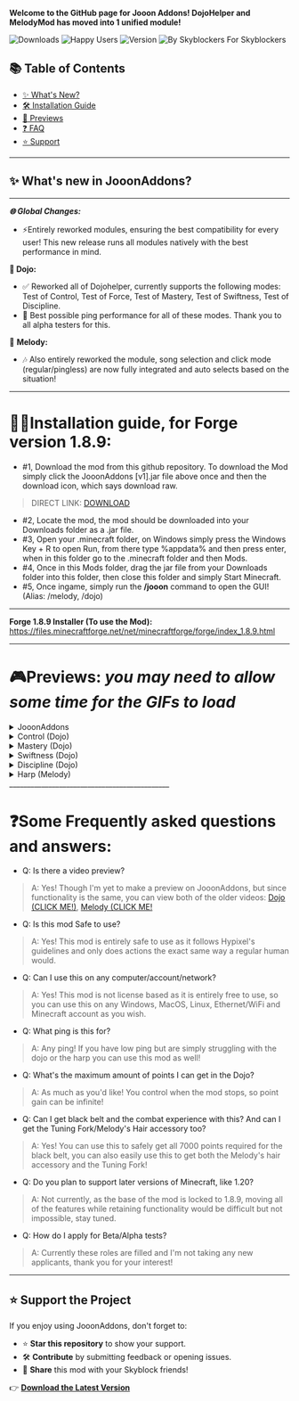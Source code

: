 **Welcome to the GitHub page for Jooon Addons! DojoHelper and MelodyMod has moved into 1 unified module!**

![Downloads](https://img.shields.io/badge/Downloads-3.7k%2B-brightgreen) ![Happy Users](https://img.shields.io/badge/Happy%20Users-2.5k%2B-blue) ![Version](https://img.shields.io/badge/Version-v1-orange) ![By Skyblockers For Skyblockers](https://img.shields.io/badge/By%20Skyblockers,-For%20Skyblockers!-darkgreen)

## 📚 Table of Contents
- [✨ What's New?](#-whats-new-in-jooonaddons)
- [🛠️ Installation Guide](#installation-guide-for-forge-version-189)
- [🎥 Previews](#previews)
- [❓ FAQ](#some-frequently-asked-questions-and-answers)
- [⭐ Support](#-support-the-project)


______________________________________________
## **✨ What's new in JooonAddons?**
______________________________________________
***🌐 Global Changes:***
- ⚡Entirely reworked modules, ensuring the best compatibility for every user! This new release runs all modules natively with the best performance in mind.

 **🥋 Dojo:**
- ✅ Reworked all of Dojohelper, currently supports the following modes: Test of Control, Test of Force, Test of Mastery, Test of Swiftness, Test of Discipline.
- 🚀 Best possible ping performance for all of these modes. Thank you to all alpha testers for this.

 🎵 **Melody:**
- 🎶 Also entirely reworked the module, song selection and click mode (regular/pingless) are now fully integrated and auto selects based on the situation!
_____________________________________________
# **🙋‍♂️Installation guide, for Forge version 1.8.9:**

- #1, Download the mod from this github repository. To download the Mod simply click the JooonAddons [v1].jar file above once and then the download icon, which says download raw.
> DIRECT LINK: [DOWNLOAD](https://github.com/Jooonlol/JooonAddons/raw/refs/heads/main/JooonAddons%20%5Bv1%5D.jar)
- #2, Locate the mod, the mod should be downloaded into your Downloads folder as a .jar file.
- #3, Open your .minecraft folder, on Windows simply press the Windows Key + R to open Run, from there type %appdata% and then press enter, when in this folder go to the .minecraft folder and then Mods.
- #4, Once in this Mods folder, drag the jar file from your Downloads folder into this folder, then close this folder and simply Start Minecraft.
- #5, Once ingame, simply run the **/jooon** command to open the GUI! (Alias: /melody, /dojo)
_____________________________________________
**Forge 1.8.9 Installer (To use the Mod):** https://files.minecraftforge.net/net/minecraftforge/forge/index_1.8.9.html
_____________________________________________

# **🎮Previews:** *you may need to allow some time for the GIFs to load*

<details>
  <summary>JooonAddons</summary>

  ![JA](https://media.discordapp.net/attachments/1318387121777807430/1318387143239925882/image.png?ex=67622335&is=6760d1b5&hm=aedf41a135ed04510d6e4f1a0390957cd4d77757f69480c84a63f5ee30944b0f&=&width=1192&height=671)

</details>

<details>
  <summary>Control (Dojo)</summary>
* Includes KB-reduction!

  ![Control](https://i.giphy.com/media/v1.Y2lkPTc5MGI3NjExbG0ydTVrbGxoa3hlaTBxZ2NkZG16MDZvNHFyaGd0Y3ZtcWQxdWVhZSZlcD12MV9pbnRlcm5hbF9naWZfYnlfaWQmY3Q9Zw/JICp3gO4vD0DsG61iL/giphy-downsized-large.gif)

</details>

<details>
  <summary>Mastery (Dojo)</summary>
* Note: Has some Artifacting due to the rotates, this is client side and does not affect performance!

  ![Mastery](https://i.giphy.com/media/v1.Y2lkPTc5MGI3NjExc2ppN2tya3N2ODBsdWF3aDIzOGx1MHU4a2J5dHFvcWFrcjl5dnZxeSZlcD12MV9pbnRlcm5hbF9naWZfYnlfaWQmY3Q9Zw/EHN3Pc1M8r8GRWUWCe/giphy.gif)

</details>

<details>
  <summary>Swiftness (Dojo)</summary>
* Older preview, functionality is relatively the same in JooonAddons

  ![Swiftness](https://i.giphy.com/media/v1.Y2lkPTc5MGI3NjExMzl0bHg0c3BicGVveDR1bGticzJpeGdrMWc2MTFmNHAyNm44czQ0bSZlcD12MV9pbnRlcm5hbF9naWZfYnlfaWQmY3Q9Zw/mX1wlsazTDNb5VLYrW/giphy-downsized.gif)

</details>

<details>
  <summary>Discipline (Dojo)</summary>
* Older preview, functionality is relatively the same in JooonAddons

  ![Discipline](https://i.giphy.com/media/v1.Y2lkPTc5MGI3NjExcG1paGlyY3k4cjB1dHVjcmZ1Y3ByZTc0dTdycjZkNzViN3Q0Nm9yNiZlcD12MV9pbnRlcm5hbF9naWZfYnlfaWQmY3Q9Zw/acAcqcdPIJEst1ft0E/giphy-downsized.gif)

</details>

<details>
  <summary>Harp (Melody)</summary>
* I suggest viewing the youtube video as the gif doesn't include audio.

  ![Lullabye](https://i.giphy.com/media/v1.Y2lkPTc5MGI3NjExMHltb2dzemR2c2M2ODJ0aXZmcm56NGluZDVzYnU5eDVkanNjbWF1MSZlcD12MV9pbnRlcm5hbF9naWZfYnlfaWQmY3Q9Zw/5TaZm1CO3wKxY8Kxn2/giphy.gif)   ![Campfire](https://i.giphy.com/media/v1.Y2lkPTc5MGI3NjExOGZiYXNucHN1OTk2cG10aHhjNHZyMmU0NmlmZWppMGptMjR0bHJqeCZlcD12MV9pbnRlcm5hbF9naWZfYnlfaWQmY3Q9Zw/f9weJwuDV76g9u3Hid/giphy.gif) ![LaVie](https://i.giphy.com/media/v1.Y2lkPTc5MGI3NjExaW03MnJhenpnb3A1cXIxMHY5eTB6cnQyaWE1emRjOHpvd2RmdzB1aiZlcD12MV9pbnRlcm5hbF9naWZfYnlfaWQmY3Q9Zw/WXYEqocyzqsMsam5O7/giphy.gif)

</details>
_____________________________________________

# **❓Some Frequently asked questions and answers:**

- Q: Is there a video preview?
> A: Yes! Though I'm yet to make a preview on JooonAddons, but since functionality is the same, you can view both of the older videos:
[Dojo (CLICK ME!)](https://youtu.be/FmI1B04Hnfs),
[Melody (CLICK ME!](https://www.youtube.com/watch?v=z75T1vFggbU)

- Q: Is this mod Safe to use?
> A: Yes! This mod is entirely safe to use as it follows Hypixel's guidelines and only does actions the exact same way a regular human would.

- Q: Can I use this on any computer/account/network?
> A: Yes! This mod is not license based as it is entirely free to use, so you can use this on any Windows, MacOS, Linux, Ethernet/WiFi and Minecraft account as you wish.

- Q: What ping is this for?
> A: Any ping! If you have low ping but are simply struggling with the dojo or the harp you can use this mod as well!

- Q: What's the maximum amount of points I can get in the Dojo?
> A: As much as you'd like! You control when the mod stops, so point gain can be infinite!

- Q: Can I get black belt and the combat experience with this? And can I get the Tuning Fork/Melody's Hair accessory too?
> A: Yes! You can use this to safely get all 7000 points required for the black belt, you can also easily use this to get both the Melody's hair accessory and the Tuning Fork!

- Q: Do you plan to support later versions of Minecraft, like 1.20?
> A: Not currently, as the base of the mod is locked to 1.8.9, moving all of the features while retaining functionality would be difficult but not impossible, stay tuned.

- Q: How do I apply for Beta/Alpha tests?
> A: Currently these roles are filled and I'm not taking any new applicants, thank you for your interest!


_____________________________________________

## ⭐ Support the Project

If you enjoy using JooonAddons, don't forget to:
- ⭐ **Star this repository** to show your support.
- 🛠️ **Contribute** by submitting feedback or opening issues.
- 📣 **Share** this mod with your Skyblock friends!

👉 [**Download the Latest Version**](https://github.com/Jooonlol/JooonAddons/raw/refs/heads/main/JooonAddons%20%5Bv1%5D.jar)
